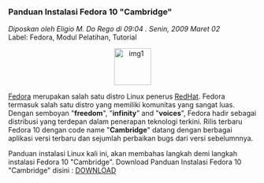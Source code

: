 ### **Panduan Instalasi Fedora 10 "Cambridge"**
_Diposkan oleh Eligio M. Do Rego di 09:04 . Senin, 2009 Maret 02_
<br>
Label: Fedora, Modul Pelatihan, Tutorial

<p align="center">
	<img src="./posts/2009-03-02-panduan-instalasi-fedora-10-cambridge/originalMOD02.png" height="75px" alt="img1">
</p> 

[Fedora](http://fedoraproject.org/) merupakan salah satu distro Linux penerus [RedHat](http://www.redhat.com/). Fedora termasuk salah satu distro yang memiliki komunitas yang sangat luas. Dengan semboyan "**freedom**", "**infinity**" and "**voices**", Fedora hadir sebagai distribusi yang terdepan dalam penerapan teknologi terkini.
Rilis terbaru Fedora 10 dengan code name "**Cambridge**" datang dengan berbagai aplikasi versi terbaru dan sejumlah perbaikan bugs dari versi sebelumnnya.

Panduan instalasi Linux kali ini, akan membahas langkah demi langkah instalasi Fedora 10 "Cambridge".
Download Panduan Instalasi Fedora 10 "Cambridge" disini : [DOWNLOAD](http://cavanera.googlepages.com/PanduanInstalasiFedora10.zip)